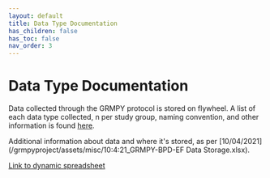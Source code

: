```yaml
---
layout: default
title: Data Type Documentation
has_children: false
has_toc: false
nav_order: 3
---
```

# Data Type Documentation

Data collected through the GRMPY protocol is stored on flywheel. A list of each data type collected, n per study group, naming convention, and other information is found <a href="https://docs.google.com/spreadsheets/d/19Ga4Syb7b3r299mqGkwYt3KR5v8FL1tfErUrgLXz7-c/edit#gid=0">here</a>.

Additional information about data and where it's stored, as per [10/04/2021](/grmpyproject/assets/misc/10:4:21_GRMPY-BPD-EF Data Storage.xlsx).

[Link to dynamic spreadsheet](https://docs.google.com/spreadsheets/d/1DYNd1Qj7Q0s9rEqe1_ezLQwNYcPN44cORnge3UAhqF0/edit#gid=0)

